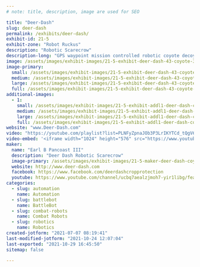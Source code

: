 ```yaml
---
# note: title, description, image are used for SEO

title: "Deer-Dash"
slug: deer-dash
permalink: /exhibits/deer-dash/
exhibit-id: 21-5
exhibit-zone: "Robot Ruckus"
description: "Robotic Scarecrow"
description-long: "GPS waypoint mission controlled robotic coyote decoy for keeping deer out of an area. "
image: /assets/images/exhibit-images/21-5-exhibit-deer-dash-43-coyote-3863-large.jpg
image-primary: 
  small: /assets/images/exhibit-images/21-5-exhibit-deer-dash-43-coyote-3863-small.jpg
  medium: /assets/images/exhibit-images/21-5-exhibit-deer-dash-43-coyote-3863-medium.jpg
  large: /assets/images/exhibit-images/21-5-exhibit-deer-dash-43-coyote-3863-large.jpg
  full: /assets/images/exhibit-images/21-5-exhibit-deer-dash-43-coyote-3863-full.jpg
additional-images: 
  - 1:
    small: /assets/images/exhibit-images/21-5-exhibit-addl1-deer-dash-coy-small.jpg
    medium: /assets/images/exhibit-images/21-5-exhibit-addl1-deer-dash-coy-medium.jpg
    large: /assets/images/exhibit-images/21-5-exhibit-addl1-deer-dash-coy-large.jpg
    full: /assets/images/exhibit-images/21-5-exhibit-addl1-deer-dash-coy-full.jpg
website: "www.Deer-Dash.com"
video: "https://youtube.com/playlist?list=PLNFyZpnaJOb3P3LrIKYTCd_tQgV6N8vfz"
video-embed: '<iframe width="1024" height="576" src="https://www.youtube.com/embed/videoseries?list=PLNFyZpnaJOb3P3LrIKYTCd_tQgV6N8vfz" frameborder="0" allow="accelerometer; autoplay; clipboard-write; encrypted-media; gyroscope; picture-in-picture" allowfullscreen></iframe>'
maker: 
  name: "Earl B Pancoast III"
  description: "Deer Dash Robotic Scarecrow"
  image-primary: /assets/images/exhibit-images/21-5-maker-deer-dash-coyote-medium.jpg
  website: http://www.deer-dash.com
  facebook: https://www.facebook.com/deerdashcropprotection
  youtube: https://www.youtube.com/channel/ucbq7aealzjmoh7-yir1libg/featured
categories: 
  - slug: automation
    name: Automation
  - slug: battlebot
    name: BattleBot
  - slug: combat-robots
    name: Combat Robots
  - slug: robotics
    name: Robotics
created-jotform: "2021-07-07 08:19:41"
last-modified-jotform: "2021-10-24 12:07:04"
last-exported: "2021-10-29 16:45:50"
sitemap: false

---
```

